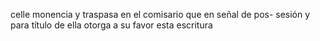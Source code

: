 celle monencia y traspasa en el comisario que en señal de pos- sesión y para título de ella otorga a su favor esta escritura
